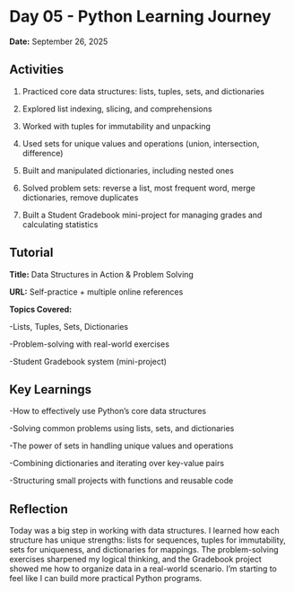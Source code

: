 # Day 05 - Python Learning Journey

**Date:** September 26, 2025

## Activities

1. Practiced core data structures: lists, tuples, sets, and dictionaries

2. Explored list indexing, slicing, and comprehensions

3. Worked with tuples for immutability and unpacking

4. Used sets for unique values and operations (union, intersection, difference)

5. Built and manipulated dictionaries, including nested ones

6. Solved problem sets: reverse a list, most frequent word, merge dictionaries, remove duplicates

7. Built a Student Gradebook mini-project for managing grades and calculating statistics

## Tutorial

**Title:** Data Structures in Action & Problem Solving

**URL:** Self-practice + multiple online references

**Topics Covered:**

-Lists, Tuples, Sets, Dictionaries

-Problem-solving with real-world exercises

-Student Gradebook system (mini-project)

## Key Learnings

-How to effectively use Python’s core data structures

-Solving common problems using lists, sets, and dictionaries

-The power of sets in handling unique values and operations

-Combining dictionaries and iterating over key-value pairs

-Structuring small projects with functions and reusable code

## Reflection

Today was a big step in working with data structures. I learned how each structure has unique strengths: lists for sequences, tuples for immutability, sets for uniqueness, and dictionaries for mappings. The problem-solving exercises sharpened my logical thinking, and the Gradebook project showed me how to organize data in a real-world scenario. I’m starting to feel like I can build more practical Python programs.

